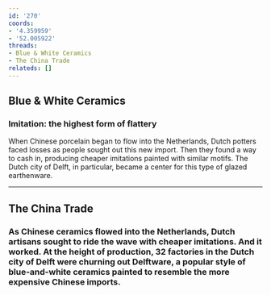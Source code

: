 ```yaml
---
id: '270'
coords:
- '4.359959'
- '52.005922'
threads:
- Blue & White Ceramics
- The China Trade
relateds: []
---
```


## Blue & White Ceramics

### Imitation: the highest form of flattery

When Chinese porcelain began to flow into the Netherlands, Dutch potters faced losses as people sought out this new import. Then they found a way to cash in, producing cheaper imitations painted with similar motifs. The Dutch city of Delft, in particular, became a center for this type of glazed earthenware.

* * *

## The China Trade

### As Chinese ceramics flowed into the Netherlands, Dutch artisans sought to ride the wave with cheaper imitations. And it worked. At the height of production, 32 factories in the Dutch city of Delft were churning out Delftware, a popular style of blue-and-white ceramics painted to resemble the more expensive Chinese imports.
